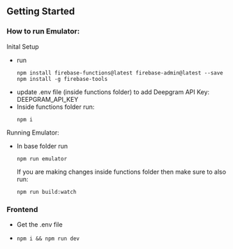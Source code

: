 ## Getting Started

### How to run Emulator:
Inital Setup
- run 
  ```
  npm install firebase-functions@latest firebase-admin@latest --save
  npm install -g firebase-tools
  ```
- update .env file (inside functions folder) to add Deepgram API Key: DEEPGRAM_API_KEY
- Inside functions folder run: 
  ```
  npm i 
  ```
Running Emulator:
- In base folder run 
  ```
  npm run emulator
  ```
  If you are making changes inside functions folder then make sure to also run:
  ```
  npm run build:watch
  ```

### Frontend
- Get the .env file
- ```
  npm i && npm run dev
  ```

